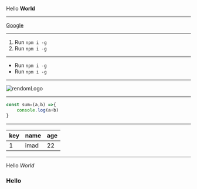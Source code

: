 Hello **World** 
___

[Google](http://developers.google.com)

___

1. Run ` npm i -g `
1. Run ` npm i -g ` 

___

- Run ` npm i -g `
- Run ` npm i -g ` 

___

![rendomLogo](tpyeUrl)
___

```js
const sum=(a,b) =>{
    console.log(a+b)
}

```
___

| key | name | age
|----|----|----|
|1|imad|22|
___

Hello *World*
### Hello 

